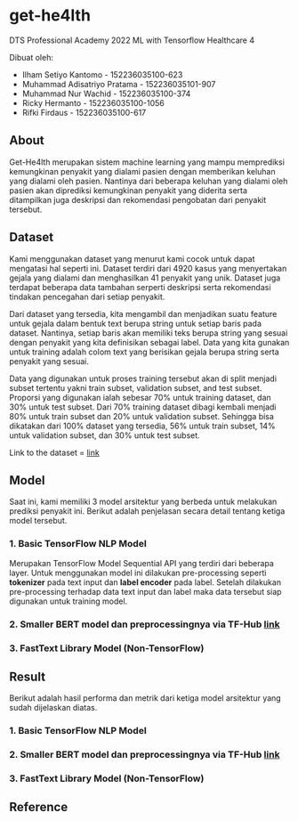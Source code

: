# get-he4lth
DTS Professional Academy 2022 ML with Tensorflow Healthcare 4

Dibuat oleh:
- Ilham Setiyo Kantomo - 152236035100-623
- Muhammad Adisatriyo Pratama - 152236035101-907
- Muhammad Nur Wachid - 152236035100-374
- Ricky Hermanto - 152236035100-1056
- Rifki Firdaus - 152236035100-617

## About
Get-He4lth merupakan sistem machine learning yang mampu memprediksi kemungkinan penyakit yang dialami pasien dengan memberikan keluhan yang dialami oleh pasien. Nantinya dari beberapa keluhan yang dialami oleh pasien akan diprediksi kemungkinan penyakit yang diderita serta ditampilkan juga deskripsi dan rekomendasi pengobatan dari penyakit tersebut.

## Dataset
Kami menggunakan dataset yang menurut kami cocok untuk dapat mengatasi hal seperti ini. Dataset terdiri dari 4920 kasus yang menyertakan gejala yang dialami dan menghasilkan 41 penyakit yang unik. Dataset juga terdapat beberapa data tambahan serperti deskripsi serta rekomendasi tindakan pencegahan dari setiap penyakit.

Dari dataset yang tersedia, kita mengambil dan menjadikan suatu feature untuk gejala dalam bentuk text berupa string untuk setiap baris pada dataset. Nantinya, setiap baris akan memiliki teks berupa string yang sesuai dengan penyakit yang kita definisikan sebagai label. Data yang kita gunakan untuk training adalah colom text yang berisikan gejala berupa string serta penyakit yang sesuai.

Data yang digunakan untuk proses training tersebut akan di split menjadi subset tertentu yakni train subset, validation subset, and test subset. Proporsi yang digunakan ialah sebesar 70% untuk training dataset, dan 30% untuk test subset. Dari 70% training dataset dibagi kembali menjadi 80% untuk train subset dan 20% untuk validation subset. Sehingga bisa dikatakan dari 100% dataset yang tersedia, 56% untuk train subset, 14% untuk validation subset, dan 30% untuk test subset.

Link to the dataset = [link](https://www.kaggle.com/datasets/itachi9604/disease-symptom-description-dataset?select=dataset.csv)

## Model

Saat ini, kami memiliki 3 model arsitektur yang berbeda untuk melakukan prediksi penyakit ini. Berikut adalah penjelasan secara detail tentang ketiga model tersebut.

### 1. Basic TensorFlow NLP Model

Merupakan TensorFlow Model Sequential API yang terdiri dari beberapa layer. Untuk menggunakan model ini dilakukan pre-processing seperti **tokenizer** pada text input dan **label encoder** pada label. Setelah dilakukan pre-processing terhadap data text input dan label maka data tersebut siap digunakan untuk training model.



### 2. Smaller BERT model dan preprocessingnya via TF-Hub [link](https://tfhub.dev/tensorflow/small_bert/bert_en_uncased_L-6_H-128_A-2/2)

### 3. FastText Library Model (Non-TensorFlow)

## Result

Berikut adalah hasil performa dan metrik dari ketiga model arsitektur yang sudah dijelaskan diatas.

### 1. Basic TensorFlow NLP Model

### 2. Smaller BERT model dan preprocessingnya via TF-Hub [link](https://tfhub.dev/tensorflow/small_bert/bert_en_uncased_L-6_H-128_A-2/2)

### 3. FastText Library Model (Non-TensorFlow)

## Reference

